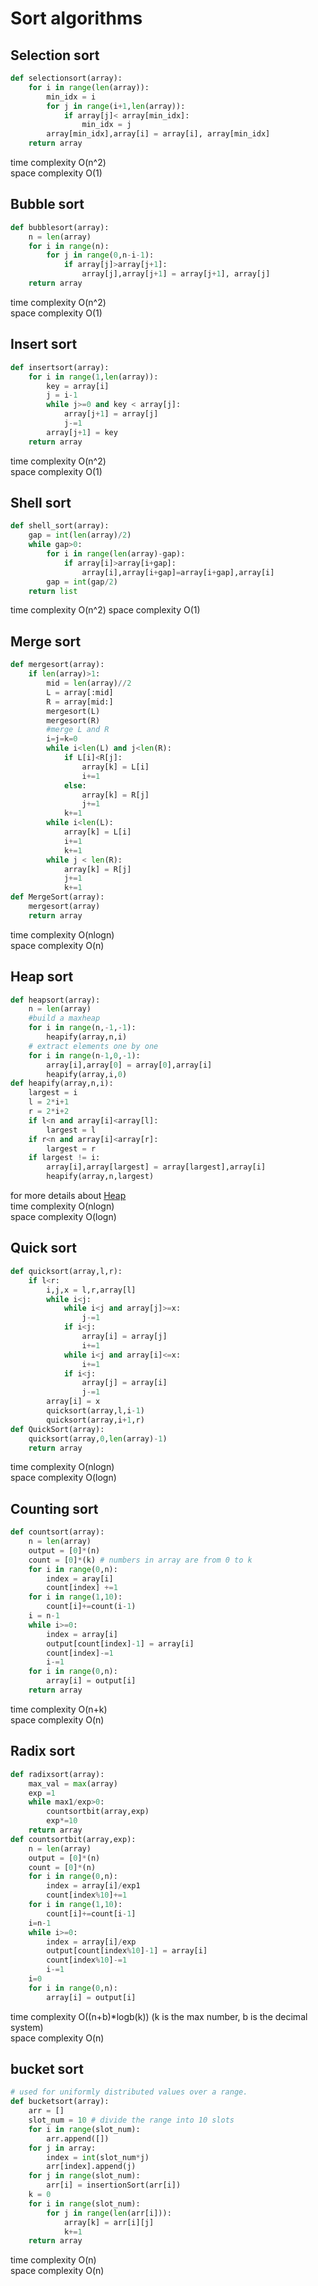 # Sort algorithms
## Selection sort
```python
def selectionsort(array):
	for i in range(len(array)):
		min_idx = i
		for j in range(i+1,len(array)):
			if array[j]< array[min_idx]:
				min_idx = j
		array[min_idx],array[i] = array[i], array[min_idx]
	return array
```
time complexity O(n^2)  
space complexity O(1)  
## Bubble sort
```python
def bubblesort(array):
	n = len(array)
	for i in range(n):
		for j in range(0,n-i-1):
			if array[j]>array[j+1]:
				array[j],array[j+1] = array[j+1], array[j]
	return array
```
time complexity O(n^2)  
space complexity O(1)  
## Insert sort
```python
def insertsort(array):
	for i in range(1,len(array)):
		key = array[i]
		j = i-1
		while j>=0 and key < array[j]:
			array[j+1] = array[j]
			j-=1
		array[j+1] = key
	return array
```
time complexity O(n^2)  
space complexity O(1)  
## Shell sort
```python
def shell_sort(array):
	gap = int(len(array)/2)
	while gap>0:
		for i in range(len(array)-gap):
			if array[i]>array[i+gap]:
				array[i],array[i+gap]=array[i+gap],array[i]
		gap = int(gap/2)
	return list
```
time complexity O(n^2)
space complexity O(1)
## Merge sort
```python
def mergesort(array):
	if len(array)>1:
		mid = len(array)//2
		L = array[:mid]
		R = array[mid:]
		mergesort(L)
		mergesort(R)
		#merge L and R
		i=j=k=0
		while i<len(L) and j<len(R):
			if L[i]<R[j]:
				array[k] = L[i]
				i+=1
			else:
				array[k] = R[j]
				j+=1
			k+=1
		while i<len(L):
			array[k] = L[i]
			i+=1
			k+=1
		while j < len(R):
			array[k] = R[j]
			j+=1
			k+=1
def MergeSort(array):
	mergesort(array)
	return array
```
time complexity O(nlogn)  
space complexity O(n)  
## Heap sort
```python
def heapsort(array):
	n = len(array)
	#build a maxheap
	for i in range(n,-1,-1):
		heapify(array,n,i)
	# extract elements one by one
	for i in range(n-1,0,-1):
		array[i],array[0] = array[0],array[i]
		heapify(array,i,0)
def heapify(array,n,i):
	largest = i
	l = 2*i+1
	r = 2*i+2
	if l<n and array[i]<array[l]:
		largest = l
	if r<n and array[i]<array[r]:
		largest = r
	if largest != i:
		array[i],array[largest] = array[largest],array[i]
		heapify(array,n,largest)
```
for more details about [Heap](./Data-structure/Heap.md)  
time complexity O(nlogn)  
space complexity O(logn)  
## Quick sort
```python
def quicksort(array,l,r):
	if l<r:
		i,j,x = l,r,array[l]
		while i<j:
			while i<j and array[j]>=x:
				j-=1
			if i<j:
				array[i] = array[j]
				i+=1
			while i<j and array[i]<=x:
				i+=1
			if i<j:
				array[j] = array[i]
				j-=1
		array[i] = x
		quicksort(array,l,i-1)
		quicksort(array,i+1,r)
def QuickSort(array):
	quicksort(array,0,len(array)-1)
	return array
````
time complexity O(nlogn)  
space complexity O(logn)  
## Counting sort
```python
def countsort(array):
	n = len(array)
	output = [0]*(n)
	count = [0]*(k) # numbers in array are from 0 to k
	for i in range(0,n):
		index = aray[i]
		count[index] +=1
	for i in range(1,10):
		count[i]+=count(i-1)
	i = n-1
	while i>=0:
		index = array[i]
		output[count[index]-1] = array[i]
		count[index]-=1
		i-=1
	for i in range(0,n):
		array[i] = output[i]
	return array
```
time complexity O(n+k)  
space complexity O(n)  
## Radix sort
```python
def radixsort(array):
	max_val = max(array)
	exp =1
	while max1/exp>0:
		countsortbit(array,exp)
		exp*=10
	return array
def countsortbit(array,exp):
	n = len(array)
	output = [0]*(n)
	count = [0]*(n)
	for i in range(0,n):
		index = array[i]/exp1
		count[index%10]+=1
	for i in range(1,10):
		count[i]+=count[i-1]
	i=n-1
	while i>=0:
		index = array[i]/exp
		output[count[index%10]-1] = array[i]
		count[index%10]-=1
		i-=1
	i=0
	for i in range(0,n):
		array[i] = output[i]
```
time complexity O((n+b)\*logb(k)) (k is the max number, b is the decimal system)  
space complexity O(n)  
## bucket sort
```python
# used for uniformly distributed values over a range. 
def bucketsort(array):
	arr = []
	slot_num = 10 # divide the range into 10 slots
	for i in range(slot_num):
		arr.append([])
	for j in array:
		index = int(slot_num*j)
		arr[index].append(j)
	for j in range(slot_num):
		arr[i] = insertionSort(arr[i])
	k = 0
	for i in range(slot_num):
		for j in range(len(arr[i])):
			array[k] = arr[i][j]
			k+=1
	return array
```
time complexity O(n)  
space complexity O(n)  
